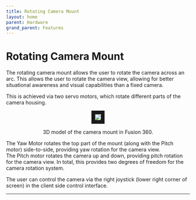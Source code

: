 ```yaml
---
title: Rotating Camera Mount
layout: home
parent: Hardware
grand_parent: Features
---
```

# Rotating Camera Mount

The rotating camera mount allows the user to rotate the camera across an arc. This allows the user to rotate the camera view, allowing for better situational awareness and visual capabilities than a fixed camera.  

This is achieved via two servo motors, which rotate different parts of the camera housing.  
  
<p align="center">
<img src="https://github.com/user-attachments/assets/c36c8585-dcb1-4d7e-b622-c5144273ea22" border="10"/>  
</p>
<p align="center">
3D model of the camera mount in Fusion 360.  
</p>
  
The Yaw Motor rotates the top part of the mount (along with the Pitch motor) side-to-side, providing yaw rotation for the camera view.  
The Pitch motor rotates the camera up and down, providing pitch rotation for the camera view.
In total, this provides two degrees of freedom for the camera rotation system.
  
The user can control the camera via the right joystick (lower right corner of screen) in the client side control interface.
  


----

[Just the Docs]: https://just-the-docs.github.io/just-the-docs/
[GitHub Pages]: https://docs.github.com/en/pages
[README]: https://github.com/just-the-docs/just-the-docs-template/blob/main/README.md
[Jekyll]: https://jekyllrb.com
[GitHub Pages / Actions workflow]: https://github.blog/changelog/2022-07-27-github-pages-custom-github-actions-workflows-beta/
[use this template]: https://github.com/just-the-docs/just-the-docs-template/generate
